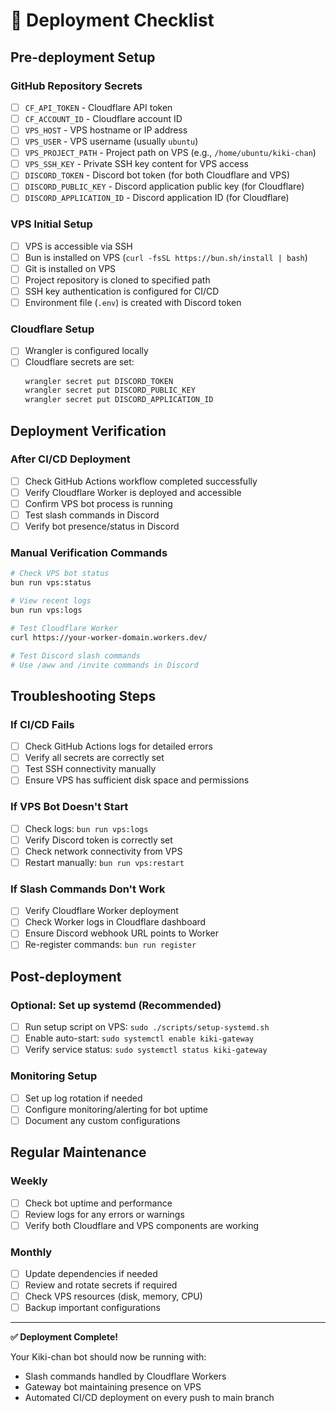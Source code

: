 # 🚀 Deployment Checklist

## Pre-deployment Setup

### GitHub Repository Secrets
- [ ] `CF_API_TOKEN` - Cloudflare API token
- [ ] `CF_ACCOUNT_ID` - Cloudflare account ID  
- [ ] `VPS_HOST` - VPS hostname or IP address
- [ ] `VPS_USER` - VPS username (usually `ubuntu`)
- [ ] `VPS_PROJECT_PATH` - Project path on VPS (e.g., `/home/ubuntu/kiki-chan`)
- [ ] `VPS_SSH_KEY` - Private SSH key content for VPS access
- [ ] `DISCORD_TOKEN` - Discord bot token (for both Cloudflare and VPS)
- [ ] `DISCORD_PUBLIC_KEY` - Discord application public key (for Cloudflare)
- [ ] `DISCORD_APPLICATION_ID` - Discord application ID (for Cloudflare)

### VPS Initial Setup
- [ ] VPS is accessible via SSH
- [ ] Bun is installed on VPS (`curl -fsSL https://bun.sh/install | bash`)
- [ ] Git is installed on VPS
- [ ] Project repository is cloned to specified path
- [ ] SSH key authentication is configured for CI/CD
- [ ] Environment file (`.env`) is created with Discord token

### Cloudflare Setup
- [ ] Wrangler is configured locally
- [ ] Cloudflare secrets are set:
  ```bash
  wrangler secret put DISCORD_TOKEN
  wrangler secret put DISCORD_PUBLIC_KEY  
  wrangler secret put DISCORD_APPLICATION_ID
  ```

## Deployment Verification

### After CI/CD Deployment
- [ ] Check GitHub Actions workflow completed successfully
- [ ] Verify Cloudflare Worker is deployed and accessible
- [ ] Confirm VPS bot process is running
- [ ] Test slash commands in Discord
- [ ] Verify bot presence/status in Discord

### Manual Verification Commands
```bash
# Check VPS bot status
bun run vps:status

# View recent logs
bun run vps:logs

# Test Cloudflare Worker
curl https://your-worker-domain.workers.dev/

# Test Discord slash commands
# Use /aww and /invite commands in Discord
```

## Troubleshooting Steps

### If CI/CD Fails
- [ ] Check GitHub Actions logs for detailed errors
- [ ] Verify all secrets are correctly set
- [ ] Test SSH connectivity manually
- [ ] Ensure VPS has sufficient disk space and permissions

### If VPS Bot Doesn't Start
- [ ] Check logs: `bun run vps:logs`
- [ ] Verify Discord token is correctly set
- [ ] Check network connectivity from VPS
- [ ] Restart manually: `bun run vps:restart`

### If Slash Commands Don't Work
- [ ] Verify Cloudflare Worker deployment
- [ ] Check Worker logs in Cloudflare dashboard
- [ ] Ensure Discord webhook URL points to Worker
- [ ] Re-register commands: `bun run register`

## Post-deployment

### Optional: Set up systemd (Recommended)
- [ ] Run setup script on VPS: `sudo ./scripts/setup-systemd.sh`
- [ ] Enable auto-start: `sudo systemctl enable kiki-gateway`
- [ ] Verify service status: `sudo systemctl status kiki-gateway`

### Monitoring Setup
- [ ] Set up log rotation if needed
- [ ] Configure monitoring/alerting for bot uptime
- [ ] Document any custom configurations

## Regular Maintenance

### Weekly
- [ ] Check bot uptime and performance
- [ ] Review logs for any errors or warnings
- [ ] Verify both Cloudflare and VPS components are working

### Monthly  
- [ ] Update dependencies if needed
- [ ] Review and rotate secrets if required
- [ ] Check VPS resources (disk, memory, CPU)
- [ ] Backup important configurations

---

**✅ Deployment Complete!** 

Your Kiki-chan bot should now be running with:
- Slash commands handled by Cloudflare Workers
- Gateway bot maintaining presence on VPS
- Automated CI/CD deployment on every push to main branch
